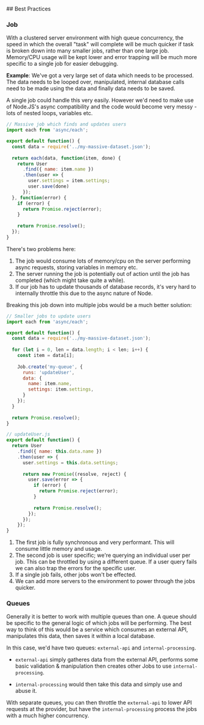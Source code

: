 ## Best Practices

### Job

With a clustered server environment with high queue concurrency, the speed in which the overall "task" will complete
will be much quicker if task is broken down into many smaller jobs, rather than one large job. Memory/CPU usage will be kept lower
and error trapping will be much more specific to a single job for easier debugging.

**Example**: We've got a very large set of data which needs to be processed. The data needs to be looped over, 
manipulated, internal database calls need to be made using the data and finally data needs to be saved.

A single job could handle this very easily. However we'd need to make use of Node.JS's async compatibility and 
the code would become very messy - lots of nested loops, variables etc.

```javascript
// Massive job which finds and updates users
import each from 'async/each';

export default function() {
  const data = require('../my-massive-dataset.json');
  
  return each(data, function(item, done) {
    return User
      .find({ name: item.name })
      .then(user => {
        user.settings = item.settings;
        user.save(done)
      });
  }, function(error) {
    if (error) {
      return Promise.reject(error);
    }
    
    return Promise.resolve();
  });
}

```

There's two problems here:

1. The job would consume lots of memory/cpu on the server performing async requests, storing variables in memory etc.
2. The server running the job is potentially out of action until the job has completed (which might take quite a while).
3. If our job has to update thousands of database records, it's very hard to internally throttle this due to the async nature of Node.

Breaking this job down into multiple jobs would be a much better solution:

```javascript
// Smaller jobs to update users
import each from 'async/each';

export default function() {
  const data = require('../my-massive-dataset.json');
  
  for (let i = 0, len = data.length; i < len; i++) {
    const item = data[i];
    
    Job.create('my-queue', {
      runs: 'updateUser',
      data: {
        name: item.name,
        settings: item.settings,
      }
    });
  }
  
  return Promise.resolve();
}

// updateUser.js
export default function() {
  return User
    .find({ name: this.data.name })
    .then(user => {
      user.settings = this.data.settings;
      
      return new Promise((resolve, reject) { 
        user.save(error => {
          if (error) {
            return Promise.reject(error);
          }
          
          return Promise.resolve();
        });
      });
    });
}
```

1. The first job is fully synchronous and very performant. This will consume little memory and usage.
2. The second job is user specific; we're querying an individual user per job. This can be throttled by using a different
queue. If a user query fails we can also trap the errors for the specific user.
3. If a single job fails, other jobs won't be effected.
4. We can add more servers to the environment to power through the jobs quicker.

### Queues

Generally it is better to work with multiple queues than one. A queue should be specific to the general logic of which
jobs will be performing. The best way to think of this would be a service which consumes an external API, manipulates this data,
then saves it within a local database.

In this case, we'd have two queues: `external-api` and `internal-processing`.

- `external-api` simply gatheres data from the external API, performs some basic validation & manipulation then creates 
other Jobs to use `internal-processing`.

- `internal-processing` would then take this data and simply use and abuse it. 

With separate queues, you can then throttle the `external-api` to lower API requests at the provider, but have the `internal-processing`
process the jobs with a much higher concurrency.
